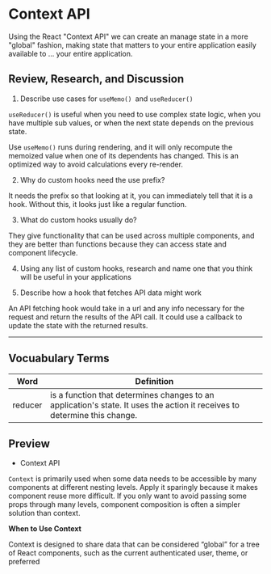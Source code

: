 # Context API

Using the React "Context API" we can create an manage state in a more "global" fashion, making state that matters to your entire application easily available to ... your entire application.

## Review, Research, and Discussion

1.  Describe use cases for `useMemo() `and `useReducer()`

`useReducer()` is useful when you need to use complex state logic, when you have multiple sub values, or when the next state depends on the previous state.

Use `useMemo()` runs during rendering, and it will only recompute the memoized value when one of its dependents has changed. This is an optimized way to avoid calculations every re-render.

2. Why do custom hooks need the use prefix?

It needs the prefix so that looking at it, you can immediately tell that it is a hook. Without this, it looks just like a regular function.

3. What do custom hooks usually do?

They give functionality that can be used across multiple components, and they are better than functions because they can access state and component lifecycle.

4. Using any list of custom hooks, research and name one that you think will be useful in your applications

5. Describe how a hook that fetches API data might work

An API fetching hook would take in a url and any info necessary for the request and return the results of the API call. It could use a callback to update the state with the returned results.

---

## Vocuabulary Terms

| Word    | Definition                                                                                                                |
| ------- | ------------------------------------------------------------------------------------------------------------------------- |
| reducer | is a function that determines changes to an application's state. It uses the action it receives to determine this change. |

## Preview

- Context API

`Context` is primarily used when some data needs to be accessible by many components at different nesting levels. Apply it sparingly because it makes component reuse more difficult. If you only want to avoid passing some props through many levels, component composition is often a simpler solution than context.

**When to Use Context**

Context is designed to share data that can be considered “global” for a tree of React components, such as the current authenticated user, theme, or preferred
